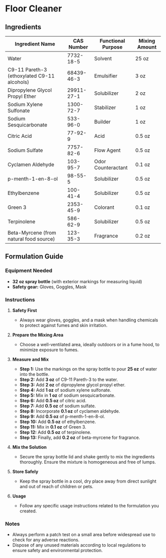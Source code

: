 # Floor Cleaner

## Ingredients

| Ingredient Name                             | CAS Number | Functional Purpose | Mixing Amount |
| ------------------------------------------- | ---------- | ------------------ | ------------- |
| Water                                       | 7732-18-5  | Solvent            | 25 oz         |
| C9-11 Pareth-3 (ethoxylated C9-11 alcohols) | 68439-46-3 | Emulsifier         | 3 oz          |
| Dipropylene Glycol Propyl Ether             | 29911-27-1 | Solubilizer        | 2 oz          |
| Sodium Xylene Sulfonate                     | 1300-72-7  | Stabilizer         | 1 oz          |
| Sodium Sesquicarbonate                      | 533-96-0   | Builder            | 1 oz          |
| Citric Acid                                 | 77-92-9    | Acid               | 0.5 oz        |
| Sodium Sulfate                              | 7757-82-6  | Flow Agent         | 0.5 oz        |
| Cyclamen Aldehyde                           | 103-95-7   | Odor Counteractant | 0.1 oz        |
| p-menth-1-en-8-ol                           | 98-55-5    | Solubilizer        | 0.5 oz        |
| Ethylbenzene                                | 100-41-4   | Solubilizer        | 0.5 oz        |
| Green 3                                     | 2353-45-9  | Colorant           | 0.1 oz        |
| Terpinolene                                 | 586-62-9   | Solubilizer        | 0.5 oz        |
| Beta-Myrcene (from natural food source)     | 123-35-3   | Fragrance          | 0.2 oz        |

## Formulation Guide

### Equipment Needed

- **32 oz spray bottle** (with exterior markings for measuring liquid)
- **Safety gear:** Gloves, Goggles, Mask

### Instructions

1. **Safety First**

   - Always wear gloves, goggles, and a mask when handling chemicals to protect against fumes and skin irritation.

2. **Prepare the Mixing Area**

   - Choose a well-ventilated area, ideally outdoors or in a fume hood, to minimize exposure to fumes.

3. **Measure and Mix**

   - **Step 1:** Use the markings on the spray bottle to pour **25 oz** of water into the bottle.
   - **Step 2:** Add **3 oz** of C9-11 Pareth-3 to the water.
   - **Step 3:** Add **2 oz** of dipropylene glycol propyl ether.
   - **Step 4:** Add **1 oz** of sodium xylene sulfonate.
   - **Step 5:** Mix in **1 oz** of sodium sesquicarbonate.
   - **Step 6:** Add **0.5 oz** of citric acid.
   - **Step 7:** Add **0.5 oz** of sodium sulfate.
   - **Step 8:** Incorporate **0.1 oz** of cyclamen aldehyde.
   - **Step 9:** Add **0.5 oz** of p-menth-1-en-8-ol.
   - **Step 10:** Add **0.5 oz** of ethylbenzene.
   - **Step 11:** Mix in **0.1 oz** of Green 3.
   - **Step 12:** Add **0.5 oz** of terpinolene.
   - **Step 13:** Finally, add **0.2 oz** of beta-myrcene for fragrance.

4. **Mix the Solution**

   - Secure the spray bottle lid and shake gently to mix the ingredients thoroughly. Ensure the mixture is homogeneous and free of lumps.

5. **Store Safely**

   - Keep the spray bottle in a cool, dry place away from direct sunlight and out of reach of children or pets.

6. **Usage**
   - Follow any specific usage instructions related to the formulation you created.

### Notes

- Always perform a patch test on a small area before widespread use to check for any adverse reactions.
- Dispose of any unused materials according to local regulations to ensure safety and environmental protection.
